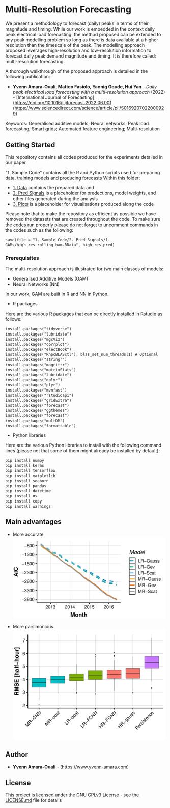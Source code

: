 # Multi-Resolution Forecasting

We present a methodology to forecast (daily) peaks in terms of their magnitude and timing. 
While our work is embedded in the context daily peak electrical load forecasting, the method proposed can be extended to any peak modelling problem so long as there is data available at a higher resolution than the timescale of the peak. 
The modelling approach proposed leverages high-resolution and low-resolution information to forecast daily peak demand magnitude and timing. It is therefore called: multi-resolution forecasting. 

A thorough walkthrough of the proposed approach is detailed in the following publication:

* **Yvenn Amara-Ouali, Matteo Fasiolo, Yannig Goude, Hui Yan** - *Daily peak electrical load forecasting with a multi-resolution approach* (2022) - [International Journal of Forecasting](https://doi.org/10.1016/j.ijforecast.2022.06.001.
(https://www.sciencedirect.com/science/article/pii/S0169207022000929)

Keywords: Generalised additive models; Neural networks; Peak load forecasting; Smart grids; Automated feature engineering; Multi-resolution

## Getting Started

This repository contains all codes produced for the experiments detailed in our paper. 

"1. Sample Code" contains all the R and Python scripts used for preparing data, training models and producing forecasts
Within this folder:
* [1. Data](./1.%20Sample%20Code/1.%20Data) contains the prepared data and 
* [2. Pred Signals](./1.%20Sample%20Code/2.%20Pred%20Signals) is a placeholder for predections, model weights, and other files generated during the analysis
* [3. Plots](./1.%20Sample%20Code/3.%20Plots) is a placeholder for visualisations produced along the code

Please note that to make the repository as efficient as possible we have removed the datasets that are created throughout the code.
To make sure the codes run properly please do not forget to uncomment commands in the codes such as the following:

```
save(file = "1. Sample Code/2. Pred Signals/1. GAMs/high_res_rolling_bam.RData", high_res_pred)
```

### Prerequisites

The multi-resolution approach is illustrated for two main classes of models:
* Generalised Additive Models (GAM)
* Neural Networks (NN)

In our work, GAM are built in R and NN in Python.

* R packages

Here are the various R packages that can be directly installed in Rstudio as follows:

```
install.packages("tidyverse")
install.packages("lubridate")
install.packages("mgcViz")
install.packages("corrplot")
install.packages("electBook")
install.packages("RhpcBLASctl"); blas_set_num_threads(1) # Optional
install.packages("stringr")
install.packages("magrittr")
install.packages("matrixStats")
install.packages("lubridate")
install.packages("dplyr")
install.packages("plyr")
install.packages("mvnfast")
install.packages("rstudioapi")
install.packages("gridExtra")
install.packages("forecast")
install.packages("ggthemes")
install.packages("forecast")
install.packages("multDM")
install.packages("formattable")
```

* Python libraries

Here are the various Python libraries to install with the following command lines (please not that some of them might already be installed by default):

```
pip install numpy
pip install keras
pip install tensorflow
pip install matplotlib
pip install seaborn
pip install pandas
pip install datetime
pip install os
pip install copy
pip install warnings
```

## Main advantages

* More accurate
![AIC comparison between low-resolution and multi-resolution approaches](parsimony.png)

* More parsimonious
![RMSE block-bootstrap performances for peak timing](RMSE.png)


## Author
* **Yvenn Amara-Ouali** - (https://www.yvenn-amara.com)

## License

This project is licensed under the GNU GPLv3 License - see the [LICENSE.md](LICENSE.md) file for details
